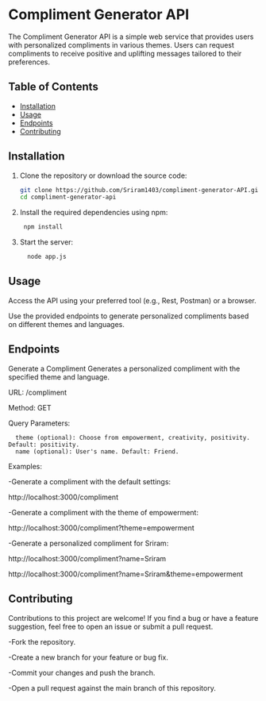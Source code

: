 # Compliment Generator API

The Compliment Generator API is a simple web service that provides users with personalized compliments in various themes. Users can request compliments to receive positive and uplifting messages tailored to their preferences.

## Table of Contents

- [Installation](#installation)
- [Usage](#usage)
- [Endpoints](#endpoints)
- [Contributing](#contributing)


## Installation

1. Clone the repository or download the source code:

   ```bash
   git clone https://github.com/Sriram1403/compliment-generator-API.git
   cd compliment-generator-api

2. Install the required dependencies using npm:
    ```bash
     npm install
4. Start the server:
   ```bash
     node app.js

## Usage

Access the API using your preferred tool (e.g., Rest, Postman) or a browser.

Use the provided endpoints to generate personalized compliments based on different themes and languages.

## Endpoints

Generate a Compliment
Generates a personalized compliment with the specified theme and language.

URL: /compliment

Method: GET

Query Parameters:

      theme (optional): Choose from empowerment, creativity, positivity. Default: positivity.
      name (optional): User's name. Default: Friend.
      
Examples:

-Generate a compliment with the default settings:

  http://localhost:3000/compliment

-Generate a compliment with the theme of empowerment:

  http://localhost:3000/compliment?theme=empowerment
  
-Generate a personalized compliment for Sriram:

   http://localhost:3000/compliment?name=Sriram
   
   http://localhost:3000/compliment?name=Sriram&theme=empowerment

## Contributing

Contributions to this project are welcome! If you find a bug or have a feature suggestion, feel free to open an issue or submit a pull request.

-Fork the repository.

-Create a new branch for your feature or bug fix.

-Commit your changes and push the branch.

-Open a pull request against the main branch of this repository.


